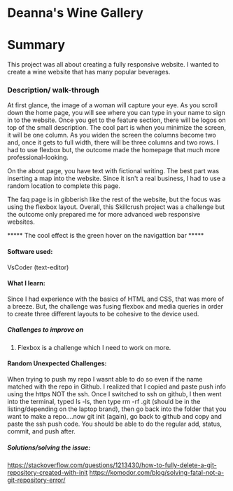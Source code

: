 
# Deanna's Wine Gallery

# Summary 
This project was all about creating a fully responsive website. I wanted to create a wine website that has many popular beverages.

### Description/ walk-through
At first glance, the image of a woman will capture your eye. As you scroll down the home page, you will see where you can type in your name to 
sign in to the website. Once you get to the feature section, there will be logos on top of the small description. The cool part is when you
minimize the screen, it will be one column. As you widen the screen the columns become two and, once it gets to full width, there will be 
three columns and two rows. I had to use flexbox but, the outcome made the homepage that much more professional-looking. 


On the about page, you have text with fictional writing. The best part was inserting a map into the website.
Since it isn't a real business, I had to use a random location to complete this page.

The faq page is in gibberish like the rest of the website, but the focus was using the flexbox layout.
Overall, this Skillcrush project was a challenge but the outcome only prepared me for more 
advanced web responsive websites.

***** The cool effect is the green hover on the navigattion bar *****

#### Software used:
VsCoder (text-editor)

#### What I learn:
Since I had experience with the basics of HTML and CSS, that was more of a breeze. But, the challenge was fusing flexbox and media queries in order 
to create three different layouts to be cohesive to the device used.

##### Challenges to improve on
1. Flexbox is a challenge which I need to work on more.


#### Random Unexpected Challenges:
When trying to push my repo I wasnt able to do so even if the name matched with the repo in Github. I realized that I copied and paste push info using the https NOT the ssh. Once I switched to ssh on github, I then went into the terminal, typed ls -ls, then type rm -rf .git (should be in the listing/depending on the laptop brand), then go back into the folder that you want to make a repo....now git init (again), go back to github and copy and paste the ssh push code. You should be able to do the regular add, status, commit, and push after.

##### Solutions/solving the issue:


https://stackoverflow.com/questions/1213430/how-to-fully-delete-a-git-repository-created-with-init
https://komodor.com/blog/solving-fatal-not-a-git-repository-error/


